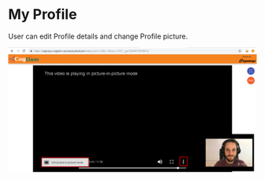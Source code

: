 # My Profile

User can edit Profile details and change Profile picture.

![](../.gitbook/assets/image%20%28139%29.png)

